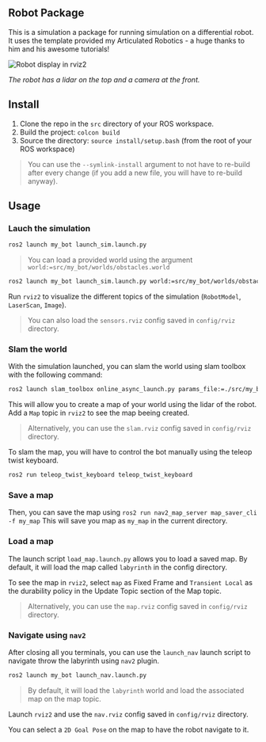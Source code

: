 ## Robot Package

This is a simulation a package for running simulation on a differential robot.
It uses the template provided my Articulated Robotics - a huge thanks to him and his awesome tutorials!

![Robot display in rviz2](https://i.imgur.com/0iKLL6t.png)

*The robot has a lidar on the top and a camera at the front.*

## Install

1. Clone the repo in the `src` directory of your ROS workspace.
2. Build the project: `colcon build`
3. Source the directory: `source install/setup.bash` (from the root of your ROS workspace)

> You can use the `--symlink-install` argument to not have to re-build after every change (if you add a new file, you will have to re-build anyway).

## Usage

### Lauch the simulation

```bash
ros2 launch my_bot launch_sim.launch.py
```

> You can load a provided world using the argument `world:=src/my_bot/worlds/obstacles.world`

```bash
ros2 launch my_bot launch_sim.launch.py world:=src/my_bot/worlds/obstacles.world
```

Run `rviz2` to visualize the different topics of the simulation (`RobotModel`, `LaserScan`, `Image`).

> You can also load the `sensors.rviz` config saved in `config/rviz` directory.

### Slam the world

With the simulation launched, you can slam the world using slam toolbox with the following command:
```bash
ros2 launch slam_toolbox online_async_launch.py params_file:=./src/my_bot/config/mapper_params_online_async.yaml use_sim_time:=true
```
This will allow you to create a map of your world using the lidar of the robot. Add a `Map` topic in `rviz2` to see the map beeing created.

> Alternatively, you can use the `slam.rviz` config saved in `config/rviz` directory.

To slam the map, you will have to control the bot manually using the teleop twist keyboard.

```bash
ros2 run teleop_twist_keyboard teleop_twist_keyboard 
```

### Save a map

Then, you can save the map using `ros2 run nav2_map_server map_saver_cli -f my_map`
This will save you map as `my_map` in the current directory.

### Load a map

The launch script `load_map.launch.py` allows you to load a saved map.
By default, it will load the map called `labyrinth` in the config directory.

To see the map in `rviz2`, select `map` as Fixed Frame and `Transient Local` as the durability policy in the Update Topic section of the Map topic. 

> Alternatively, you can use the `map.rviz` config saved in `config/rviz` directory.

### Navigate using `nav2`

After closing all you terminals, you can use the `launch_nav` launch script to navigate throw the labyrinth using `nav2` plugin. 

```bash
ros2 launch my_bot launch_nav.launch.py 
```

> By default, it will load the `labyrinth` world and load the associated map on the map topic.

Launch `rviz2` and use the `nav.rviz` config saved in `config/rviz` directory.

You can select a `2D Goal Pose` on the map to have the robot navigate to it.